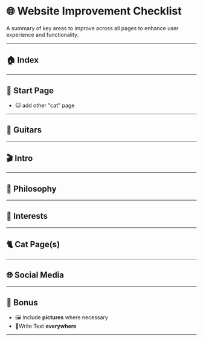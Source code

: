 # 🌐 Website Improvement Checklist

A summary of key areas to improve across all pages to enhance user experience and functionality.

---

## 🏠 Index

---

## 🚀 Start Page

- 🐱 add other "cat" page

---

## 🎸 Guitars

---

## 🎬 Intro

---

## 📜 Philosophy

---

## 🧠 Interests

---

## 🐈 Cat Page(s)

---

## 🌐 Social Media

---

## 🎁 Bonus

- 🖼️ Include **pictures** where necessary
- 📝Write Text **everywhere**

---
